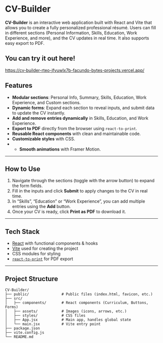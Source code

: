 # CV-Builder

**CV-Builder** is an interactive web application built with React and Vite that allows you to create a fully personalized professional résumé. Users can fill in different sections (Personal Information, Skills, Education, Work Experience, and more), and the CV updates in real time. It also supports easy export to PDF.

## You can try it out here! 

https://cv-builder-rteo-jfvuwlx7b-facundo-bytes-projects.vercel.app/


## Features

* **Modular sections**: Personal Info, Summary, Skills, Education, Work Experience, and Custom sections.
* **Dynamic forms**: Expand each section to reveal inputs, and submit data to update the CV instantly.
* **Add and remove entries dynamically** in Skills, Education, and Work Experience.
* **Export to PDF** directly from the browser using `react-to-print`.
* **Reusable React components** with clean and maintainable code.
* **Customizable styles** with CSS.
* * **Smooth animations** with Framer Motion.

---

## How to Use

1. Navigate through the sections (toggle with the arrow button) to expand the form fields.
2. Fill in the inputs and click **Submit** to apply changes to the CV in real time.
3. In “Skills”, “Education” or “Work Experience”, you can add multiple entries using the **Add** button.
4. Once your CV is ready, click **Print as PDF** to download it.

---

## Tech Stack

* [React](https://react.dev/) with functional components & hooks
* [Vite](https://vitejs.dev/) used for creating the project
* CSS modules for styling
* [`react-to-print`](https://www.npmjs.com/package/react-to-print) for PDF export

---

## Project Structure

```
CV-Builder/
├── public/               # Public files (index.html, favicon, etc.)
├── src/
│   ├── components/       # React components (Curriculum, Buttons, Forms)
│   ├── assets/           # Images (icons, arrows, etc.)
│   ├── styles/           # CSS files
│   ├── App.jsx           # Main app, handles global state
│   └── main.jsx          # Vite entry point
├── package.json
├── vite.config.js
└── README.md
```

